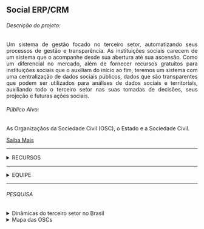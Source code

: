 <h2>Social ERP/CRM</h2>
<h6>Descrição do projeto:</h6>
<p align="justify">
Um sistema de gestão focado no terceiro setor, automatizando seus processos de gestão e transparência. 
As instituições sociais carecem de um sistema que o acompanhe desde sua abertura até sua ascensão. Como um diferencial no mercado, além de fornecer recursos gratuitos para instituições sociais que o auxiliam do início ao fim, teremos um sistema com uma centralização de dados sociais públicos, dados que são transparentes que podem ser utilizados para análises de dados sociais e territoriais, auxiliando todo o terceiro setor nas suas tomadas de decisões, seus projeção e futuras ações sociais. 
</p>


<h6>Público Alvo:</h6>
<p align="justify">
As Organizaçãos da Sociedade Civil (OSC), o Estado e a Sociedade Civil.
</p>

<a href="https://www.gov.br/receitafederal.login/pt-br/acesso-a-informacao/acoes-e-programas/cidadania-fiscal/extensao/osc">Saiba Mais</a>

<hr/>

<details>
<summary>RECURSOS</summary>
<hr/>
<details>
  <summary>BENEFICIÁRIOS</summary>
  <ul>
    <li>Beneficiários - histórico de participações, informações educacionais,
        rendas</li>
    <li>Famílias - caraterísticas domicílio, despesas e membros</li>
    <li>Fichas Cadastrais</li>
</ul>
</details>
<details>
  <summary>RECURSOS HUMANOS</summary>
  <ul>
    <li>Colaboradores - histórico trabalhista, educacional e dependentes</li>
    <li>Setores, Cargos, Funções, Horários de Trabalho, Feriados e Sindicatos</li>
</ul>
</details>
<details>
  <summary>ASSISTÊNCIA SOCIAL</summary>
  <ul>
    <li>Cadastro de Assistidos, Assistentes</li>
    <li>Controle do Transporte dos assistidos, Parecer e Avaliação</li>
    <li>Relatórios dos transportes realizados, pareceres e avaliações</li>
    <li>Registro de atendimentos individuais e em grupo com geração do BPA SUS</li>
</ul>
</details>
<details>
  <summary>SAÚDE</summary>
  <ul>
    <li>Cadastros de Pacientes, Profissionais da Saúde</li>
    <li>Controle do Transporte dos pacientes, Parecer e Avaliação</li>
    <li>Relatórios dos trasportes realizados e dos pareceres e avaliações</li>
    <li>Registro de atendimentos individuais e em grupo com geração do BPA SUS</li>
</ul>
</details>
<details>
  <summary>EDUCAÇÃO</summary>
  <ul>
    <li>Cadastros de Alunos, Instrutores, Turmas, Oficinas, Horários e Escala</li>
    <li>Realização de Matrícula e configuração de Modalidades e Níveis de Ensino</li>
    <li>Controle do Transporte, Escala dos Instrutores, Conteúdos, Pareceres e
        Avaliação</li>
    <li>Registro de Produção, Bilhetes, definição de Planos de Trabalho</li>
    <li>Relatórios Transporte de alunos, Pareceres, Conteúdos, Produção,
        Bilhetes, Plano de Trabalho, Caderno de Chamadas e Horário de Oficinas</li>
</ul>
</details>

<hr/>

<details>
  <summary>AGENDAMENTO</summary>
  <ul>
    <li>Agenda Gráfica - avisos por e-mail e pop-up dos compromissos</li>
    <li>Agendamento e Síntese de Eventos - integrado ao módulo Frota</li>
</ul>
</details>
<details>
  <summary>PLANO DE AÇÕES</summary>
  <ul>
    <li>Registro do plano com versionamento, comparativo entre as revisões</li>
    <li>Impressão do plano de ações</li>
</ul>
</details>
<details>
  <summary>PROJETOS</summary>
  <ul>
    <li>Projetos classificados por área, histórico de atividades, setores e
        parcerias envolvidas, metas, custos, execução do cronograma financeiro
        (integrado ao financeiro).</li>
    <li>Controle Gráfico das Tarefas de um projeto, com linha do tempo, duração
        e progresso</li>
    <li>Avaliação de Projetos e de suas metas</li>
    <li>Comparativos de Desempenho, Meta e Status, Plano de Marketing e Diagrama
        de Desenvolvimento (gráfico de Gantt)</li>
    <li>Relatórios de prestação de contas para atendimento ao Marco Regulatório
        do Terceiro Setor (MROSC – lei 13.019/2014).</li>
</ul>
</details>
<details>
  <summary>DOCUMENTOS</summary>
  <ul>
    <li>Repositório Digital - armazenamento de arquivos digitais com pastas e
        permissões</li>
    <li>Controle de Expedição, Recepção, Solicitação, Empréstimo e Validade de
        Documentos</li>
    <li>Registro de orientações para renovação de documentos como alvará e
        demais certidões.</li>
</ul>
</details>
<details>
  <summary>BIBLIOTECA</summary>
  <ul>
    <li>Cadastro de material, usuários agrupados em categorias, tipos de
        material</li>
    <li>Realização de empréstimos, solicitação de reserva e classificação de
        material</li>
    <li>Emissão de carteirinha e recibo de empréstimo</li>
    <li>Configurações gerais de funcionamento, relatórios diversos</li>
</ul>
</details>

<hr/>

<details>
  <summary>BENS E PATRIMÔNIO</summary>
  <ul>
    <li>Bens, Movimentação de Bens e Avaliação de Depreciação - integração com
        módulo de Bens</li>
    <li>Relatórios de Movimentação de Bens, Inventário e Mapa de Depreciação</li>
    <li>Importação de NF-e (XML) com cadastro automático dos dados e integração
        financeira</li>
</ul>
</details>
<details>
  <summary>FROTA</summary>
  <ul>
    <li>Veículos - integrado ao módulo Bens</li>
    <li>Controle de Viagens e Abastecimento</li>
    <li>Agendamento e Execução de Manutenções tanto preventivas como corretivas
        - integração módulo Agendamento</li>
    <li>Relatórios de Gastos com Manutenção, Controle de Viagens, Abastecimento
        e Comparativos</li>
</ul>
</details>
<details>
  <summary>ALMOXARIFADO</summary>
  <ul>
    <li>Cadastro de Produtos organizados por categoria</li>
    <li>Pedidos de Compra, Entrada/Saída de Produtos - origem do recurso
        (doação/parceria/outra) e integração ao módulo Financeiro</li>
    <li>Relatórios de Consumo por setor, Atendimento a Solicitações de Compra,
        Movimentação e Inventário</li>
</ul>
</details>

<hr/>

<details>
  <summary>VOLUNTÁRIOS</summary>
  <ul>
    <li>Cadastro de Voluntários (histórico de voluntariado) e Tipos de
        Voluntário</li>
    <li>Cadastro de Voluntários (histórico de voluntariado) e Tipos de
        Voluntário</li>
    <li>Relatórios de Fichas Cadastrais, Termos de Adesão, Atividades
        Desenvolvidas e Atestado</li>
</ul>
</details>
<details>
  <summary>PARCEIROS</summary>
  <ul>
    <li>Cadastro de Parceiros (esferas Municipal/Estadual/União) e Tipos de
        Parceria</li>
</ul>
</details>
<details>
  <summary>FORNECEDORES</summary>
  <ul>
    <li>Cadastro de Fornecedores - integração com demais módulos</li>
</ul>
</details>
<details>
  <summary>ASSOCIADOS</summary>
  <ul>
    <li>Associados - histórico de associação</li>
    <li>Gestão e Composição da Diretoria, Reajuste em Lote de Contribuições</li>
    <li>Fichas Cadastrais, Termos de Associação, Comparativo de Contribuições
        por Categoria e por Associado, Hierarquia da Diretoria</li>
    <li>Gestão das contribuições a receber, com envio e geração de boletos em
        lote.</li>
</ul>
</details>
<details>
  <summary>CRM - RELACIONAMENTO ESSAS PARCEIRIAS</summary>
  <ul>
    <li>Importação de sua base de doadores</li>
    <li>Envio de mensagens via e-mail e SMS</li>
    <li>Réguas de relacionamento pré-configuradas</li>
    <li>Automatização no processamento das doações recebidas</li>
    <li>Doações a receber recorrentes automaticamente geradas</li>
    <li>Gestão de pendências</li>
    <li>Relatórios avançados e de acompanhamento de atividades</li>
</ul>
</details>

<hr/>

<details>
  <summary>DOAÇÃO</summary>
  <ul>
    <li>Doadores - Pessoas Físicas e Jurídicas</li>
    <li>Doação de Material e Monetária</li>
    <li>Fichas Cadastrais, Recibos, Doações Recebidas e Comparativos</li>
</ul>
</details>

<details>
  <summary>FINANCEIRO</summary>
  <ul>
    <li>Escrituração Financeira integrada com demais módulos</li>
    <li>Conta Bancária, Classificação Financeira, Formas e Condições de
        Pagamento</li>
    <li>Cobrança, Contas a Pagar e Receber</li>
    <li>Comparação e Previsão Orçamentária e Comparativos Financeiros</li>
    <li>Fluxo de Caixa e Livro Caixa</li>
    <li>Conciliação bancária – OFX (importação extrato) e importação Excel</li>
    <li>Relatórios gráficos de acompanhamento e comparação</li>
</ul>
</details>

<details>
  <summary>CONTABILIDADE</summary>
  <ul>
    <li>Escrituração Contábil integrada com financeiro</li>
    <li>Plano de Contas, Categorização, Centro de resultados, Notas Explicativas
        e Indicadores</li>
    <li>Exercício Contábil, Indicadores de Desempenho da Gestão</li>
    <li>Livro Diário, Razão, Caixa e Contas-Correntes</li>
    <li>Balanço Patrimonial, Movimentação e Comparativos Contábeis</li>
    <li>Demonstração Superavit/Deficit do Exercício, Origens e Aplicação de
        Recursos e Mutações do Patrimônio</li>
    <li>Importação de plano de contas de diversos programas contábeis</li>
    <li>Exportação dos lançamentos contábeis para o programa contábil desejado</li>
</ul>
</details>

<details>
  <summary>COBRANÇA FÁCIL</summary>
  <ul>
    <li>Emissão de boletos registrados sem burocracia</li>
    <li>Habilitação em 24 horas (não precisa homologar)</li>
    <li>Emissão do boleto instantânea (na hora) e possibilidade de envio por
        e-mail via sistema</li>
    <li>Paga taxa somente nos boletos efetivamente liquidados (recebidos)</li>
    <li>Baixa e conciliação automáticas (sem arquivos de remessa e retorno)</li>
    <li>Funciona com os principais bancos: Banco do Brasil, Bradesco, Itaú,
        Caixa Econômica, Banrisul, Banco de Brasília , Inter, Neon, Nubank,
        Santander, Sicoob (Bancoob), Sicredi, Via Credi</li>
</ul>
</details>

<details>
  <summary>VENDAS</summary>
  <ul>
    <li>Registro de venda de produtos com baixa de estoque</li>
    <li>Integração financeira dos recebíveis com possibilidade de emissão de
        boleto de cobrança</li>
</ul>
</details>
<details>
  <summary>EVENTOS  DE ARRECADAÇÃO</summary>
  <ul>
    <li>Gerenciamento de eventos de arrecadação</li>
</ul>
</details>
  
<hr/>
<details>
  <summary>API</summary>
  <li>API institucional: fornecer dados especificos da instituição possibilitando que ela use essas informações em suas proprias mídias de divulgação, sites e redes sociais por exemplo</li>
  <li>API Público: fornecer ao público dados e insights de transparência de todas as OSC cadastradas.</li>
</details>

</details>

<hr/>

<details>
<summary>EQUIPE</Summary>
<ul>
  <li>Mentor: <a href="https://www.linkedin.com/in/fellipyferreira">Fellipy Ferreira</a></li>
  <li>Responsável: <a href="https://www.linkedin.com/in/wevertoncamposdev/">Weverton Campos</a></li>
  <li>Product Manager: <a href="https://www.linkedin.com/in/igor-revelles-de-mello-b3266a39/">Igor Revelles de Mello</a></li>
  <li>Agilistas: <a href="https://www.linkedin.com/in/rodrigo-mel%C3%A3o-75506951/">Rodrigo Melão</a></li>
  <li>DevOps: <a href="https://www.linkedin.com/in/daniel-tormin-2a91b2173">Daniel Tormin</a>, <a href="https://www.linkedin.com/in/lucas-nascimento-32722b160/">Lucas Nascimento</a></li>
  <li>Data: <a href="https://www.linkedin.com/in/leandrolopes86/">Leandro Lopes</a>, <a href="https://www.linkedin.com/in/thalis-ruan-b8a199130/">Thalis Ruan</a></li>
  <li>UX: <a href="https://www.linkedin.com/in/jessikatayza/">Jéssika Mendes</a>, <a href="https://www.linkedin.com/in/diogocassel/">DiogoCassel</a></li>
  <li>Frontend: <a href="https://www.linkedin.com/in/brunos-brito/">Bruno Brito</a>, <a href="https://www.linkedin.com/in/daniel-nogueira-496813222/">Daniel Nogueira</a></li>
  <li>Backend: <a href="https://www.linkedin.com/in/wevertoncamposdev/">Weverton Campos</a>, <a href="https://www.linkedin.com/in/evel-ortega-74a390224/">Evel Ortega</a></li>
</ul> 

</details>
<hr/>

<h6>PESQUISA</h6>

<details>
  <summary>Dinâmicas do terceiro setor no Brasil</summary>
  <p align="justify">
  De acordo com a pesquisa do <a href="https://www.ipea.gov.br/portal/categorias/45-todas-as-noticias/noticias/13524-estudo-inedito-traca-o-perfil-das-oscs-criadas-em-120-anos-no-brasil">IPEA</a> publicado em 13/02/2023. Conclui que é de extrema necessidade desenvolver soluções que aumente a confiança, a tranparência e a legitimidade das OSCs. E revalorizar as potencialidades das interações entre Estado e OSCs na execução de políticas públicas. Veja o texto de conclusão.
  </p>

  <p align="justify">

  <cite style="background:#0002">
  A análise conclui ser necessário aumentar a confiança, a transparência e a legitimidade das OSCs na sociedade, revalorizar as potencialidades das interações entre Estado e OSCs na execução de políticas públicas, compreender melhor como as OSCs contribuem para fortalecer a democracia e qual papel deveria ser desempenhado por elas na formação da agenda de políticas públicas do país.
  </cite>

  </p>

  Fonte: <a href="https://www.ipea.gov.br/portal/publicacao-item?id=8e5a1f3e-de94-4194-be1d-f8b24e7f2a6a">Dinâmicas do terceiro setor no Brasil, Mello, Janine; Pereira, Ana Camila Ribeiro, 2022</a>

  <h6>DEMANDAS</h6>

  1. Quais fatores contribuem para o seu surgimento e para o encerramento de suas atividades? 
  Como esforços de institucionalização e formalização dessas organizações se alteraram ao longo do tempo?
  Quais temas ganharam ou perderam relevância em diferentes contextos sociais, econômicos e políticos?

  1. Essa característica da base de dados disponibilizada pela SRFB impõe alguns limites a análises da serie temporal exatamente por não permitir a visualização das alterações de categorização ou classificação das variáveis que caracterizam cada uma das entidades. Não é possível observar, por exemplo, se determinada OSC já esteve classificada em outra natureza jurídica ou área de atuação distinta da classificação atual. Nesse sentido, todos os dados de perfil apresentados na análise se referem à última atualização contida como referência para cada uma das OSCs presentes na base.
</details>

<details>

<summary>Mapa das OSCs</Summary>

  <a href="https://mapaosc.ipea.gov.br/video/12/live-sua-organizacao-no-mapa-das-osc">Live - Mapa das OSCs</a>

</details>


